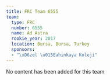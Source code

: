 ```yaml
---
title: FRC Team 6555
team:
  type: FRC
  number: 6555
  name: Ad Astra
  rookie_year: 2017
  location: Bursa, Bursa, Turkey
  sponsors:
  - "\xD6zel \u015Eahinkaya Koleji"
---
```


No content has been added for this team